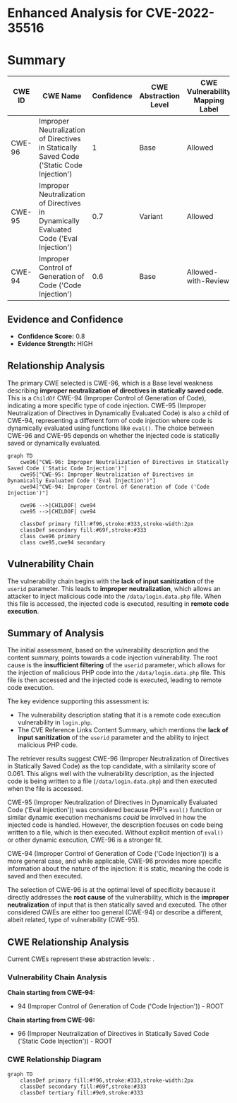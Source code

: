 # Enhanced Analysis for CVE-2022-35516

# Summary
| CWE ID | CWE Name | Confidence | CWE Abstraction Level | CWE Vulnerability Mapping Label | CWE-Vulnerability Mapping Notes |
|---|---|---|---|---|---|
| CWE-96 | Improper Neutralization of Directives in Statically Saved Code ('Static Code Injection') | 1 | Base | Allowed | Primary CWE |
| CWE-95 | Improper Neutralization of Directives in Dynamically Evaluated Code ('Eval Injection') | 0.7 | Variant | Allowed | Secondary Candidate |
| CWE-94 | Improper Control of Generation of Code ('Code Injection') | 0.6 | Base | Allowed-with-Review | Secondary Candidate |

## Evidence and Confidence

*   **Confidence Score:** 0.8
*   **Evidence Strength:** HIGH

## Relationship Analysis
The primary CWE selected is CWE-96, which is a Base level weakness describing **improper neutralization of directives in statically saved code**. This is a `ChildOf` CWE-94 (Improper Control of Generation of Code), indicating a more specific type of code injection. CWE-95 (Improper Neutralization of Directives in Dynamically Evaluated Code) is also a child of CWE-94, representing a different form of code injection where code is dynamically evaluated using functions like `eval()`. The choice between CWE-96 and CWE-95 depends on whether the injected code is statically saved or dynamically evaluated.

```mermaid
graph TD
    cwe96["CWE-96: Improper Neutralization of Directives in Statically Saved Code ('Static Code Injection')"]
    cwe95["CWE-95: Improper Neutralization of Directives in Dynamically Evaluated Code ('Eval Injection')"]
    cwe94["CWE-94: Improper Control of Generation of Code ('Code Injection')"]

    cwe96 -->|CHILDOF| cwe94
    cwe95 -->|CHILDOF| cwe94

    classDef primary fill:#f96,stroke:#333,stroke-width:2px
    classDef secondary fill:#69f,stroke:#333
    class cwe96 primary
    class cwe95,cwe94 secondary
```

## Vulnerability Chain
The vulnerability chain begins with the **lack of input sanitization** of the `userid` parameter. This leads to **improper neutralization**, which allows an attacker to inject malicious code into the `/data/login.data.php` file. When this file is accessed, the injected code is executed, resulting in **remote code execution**.

## Summary of Analysis
The initial assessment, based on the vulnerability description and the content summary, points towards a code injection vulnerability. The root cause is the **insufficient filtering** of the `userid` parameter, which allows for the injection of malicious PHP code into the `/data/login.data.php` file. This file is then accessed and the injected code is executed, leading to remote code execution.

The key evidence supporting this assessment is:

*   The vulnerability description stating that it is a remote code execution vulnerability in `login.php`.
*   The CVE Reference Links Content Summary, which mentions the **lack of input sanitization** of the `userid` parameter and the ability to inject malicious PHP code.

The retriever results suggest CWE-96 (Improper Neutralization of Directives in Statically Saved Code) as the top candidate, with a similarity score of 0.061. This aligns well with the vulnerability description, as the injected code is being written to a file (`/data/login.data.php`) and then executed when the file is accessed.

CWE-95 (Improper Neutralization of Directives in Dynamically Evaluated Code ('Eval Injection')) was considered because PHP's `eval()` function or similar dynamic execution mechanisms *could* be involved in how the injected code is handled. However, the description focuses on code being written to a file, which is then executed. Without explicit mention of `eval()` or other dynamic execution, CWE-96 is a stronger fit.

CWE-94 (Improper Control of Generation of Code ('Code Injection')) is a more general case, and while applicable, CWE-96 provides more specific information about the nature of the injection: it is static, meaning the code is saved and then executed.

The selection of CWE-96 is at the optimal level of specificity because it directly addresses the **root cause** of the vulnerability, which is the **improper neutralization** of input that is then statically saved and executed. The other considered CWEs are either too general (CWE-94) or describe a different, albeit related, type of vulnerability (CWE-95).


## CWE Relationship Analysis

Current CWEs represent these abstraction levels: .


### Vulnerability Chain Analysis

**Chain starting from CWE-94:**
- 94 (Improper Control of Generation of Code ('Code Injection')) - ROOT


**Chain starting from CWE-96:**
- 96 (Improper Neutralization of Directives in Statically Saved Code ('Static Code Injection')) - ROOT



### CWE Relationship Diagram

```mermaid
graph TD
    classDef primary fill:#f96,stroke:#333,stroke-width:2px
    classDef secondary fill:#69f,stroke:#333
    classDef tertiary fill:#9e9,stroke:#333
```